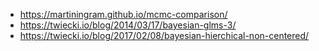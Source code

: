 * https://martiningram.github.io/mcmc-comparison/
* https://twiecki.io/blog/2014/03/17/bayesian-glms-3/
* https://twiecki.io/blog/2017/02/08/bayesian-hierchical-non-centered/
